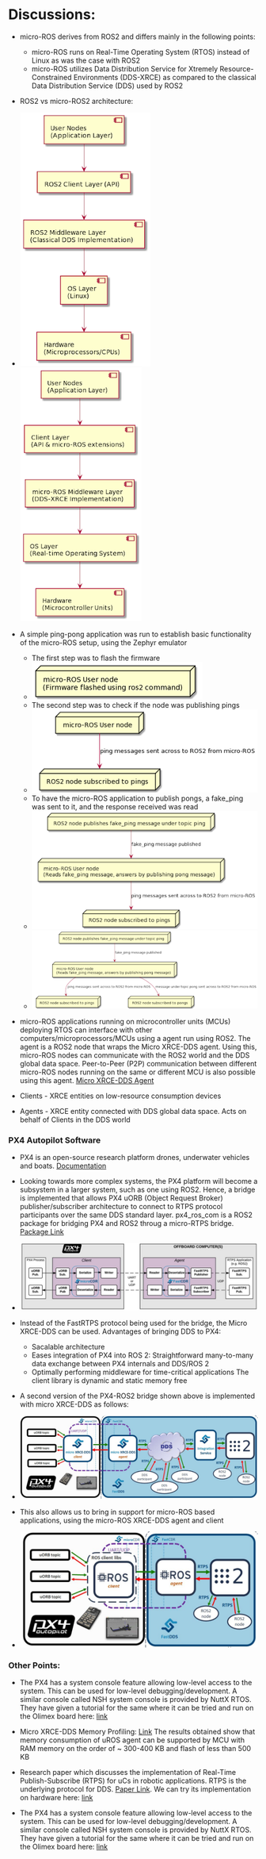 # Discussions:

* micro-ROS derives from ROS2 and differs mainly in the following points:
    * micro-ROS runs on Real-Time Operating System (RTOS) instead of Linux as was the case with ROS2 
    * micro-ROS utilizes Data Distribution Service for Xtremely Resource-Constrained Environments (DDS-XRCE) as compared to the classical Data Distribution Service (DDS) used by ROS2

* ROS2 vs micro-ROS2 architecture:

* ![ROS2 Architecture](https://github.com/manan-gupta-16/ARL_internship_documentation/blob/master/documentation/Images/ros2arch.png)
![micro-ROS Architecture](https://github.com/manan-gupta-16/ARL_internship_documentation/blob/master/documentation/Images/microros_arch.png)

* A simple ping-pong application was run to establish basic functionality of the micro-ROS setup, using the Zephyr emulator
    * The first step was to flash the firmware
    * ![ping-pong application flashed](https://github.com/manan-gupta-16/ARL_internship_documentation/blob/master/documentation/Images/ping_pong_test_1.png)
    * The second step was to check if the node was publishing pings
    * ![ROS2 subscribed to pings](https://github.com/manan-gupta-16/ARL_internship_documentation/blob/master/documentation/Images/ping_pong_test_2.png)
    * To have the micro-ROS application to publish pongs, a fake_ping was sent to it, and the response received was read
    * ![fake_ping sent](https://github.com/manan-gupta-16/ARL_internship_documentation/blob/master/documentation/Images/ping_pong_test_3.png)
    * ![pong received](https://github.com/manan-gupta-16/ARL_internship_documentation/blob/master/documentation/Images/ping_pong_test_4.png)

* micro-ROS applications running on microcontroller units (MCUs) deploying RTOS can interface with other computers/microprocessors/MCUs using a agent run using ROS2. The agent is a ROS2 node that wraps the Micro XRCE-DDS agent. Using this, micro-ROS nodes can communicate with the ROS2 world and the DDS global data space. Peer-to-Peer (P2P) communication between different micro-ROS nodes running on the same or different MCU is also possible using this agent. [Micro XRCE-DDS Agent](https://github.com/eProsima/Micro-XRCE-DDS-Agent)

* Clients - XRCE entities on low-resource consumption devices
* Agents - XRCE entity connected with DDS global data space. Acts on behalf of Clients in the DDS world

### PX4 Autopilot Software

* PX4 is an open-source research platform drones, underwater vehicles and boats. [Documentation](https://docs.px4.io/master/en/index.html)

* Looking towards more complex systems, the PX4 platform will become a subsystem in a larger system, such as one using ROS2. Hence, a bridge is implemented that allows PX4 uORB (Object Request Broker) publisher/subscriber architecture to connect to RTPS protocol participants over the same DDS standard layer. px4_ros_com is a ROS2 package for bridging PX4 and ROS2 throug a micro-RTPS bridge. [Package Link](https://github.com/PX4/px4_ros_com)

* ![PX4 to ROS2](https://github.com/manan-gupta-16/ARL_internship_documentation/blob/master/documentation/Images/PX4_to_ROS2.png)

* Instead of the FastRTPS protocol being used for the bridge, the Micro XRCE-DDS can be used. Advantages of bringing DDS to PX4:
    * Sacalable architecture
    * Eases integration of PX4 into ROS 2: Straightforward many-to-many data exchange between PX4 internals and DDS/ROS 2
    * Optimally performing middleware for time-critical applications
    The client library is dynamic and static memory free

* A second version of the PX4-ROS2 bridge shown above is implemented with micro XRCE-DDS as follows:

* ![Bridge version 2](https://github.com/manan-gupta-16/ARL_internship_documentation/blob/master/documentation/Images/PX4-ROS%40_Bridge_v2.png)

* This also allows us to bring in support for micro-ROS based applications, using the micro-ROS XRCE-DDS agent and client

* ![micro-ROS and PX4 bridge](https://github.com/manan-gupta-16/ARL_internship_documentation/blob/master/documentation/Images/microROS-PX4_bridge.png)

### Other Points:

* The PX4 has a system console feature allowing low-level access to the system. This can be used for low-level debugging/development. A similar console called NSH system console is provided by NuttX RTOS. They have given a tutorial for the same where it can be tried and run on the Olimex board here: [link](https://micro-ros.github.io/docs/tutorials/advanced/nuttx/nsh/)

* Micro XRCE-DDS Memory Profiling: [Link](https://www.eprosima.com/index.php/resources-all/performance/micro-xrce-dds-memory-profiling)
The results obtained show that memory consumption of uROS agent can be supported by MCU with RAM memory on the order of ~ 300-400 KB and flash of less than 500 KB

* Research paper which discusses the implementation of Real-Time Publish-Subscribe (RTPS) for uCs in robotic applications. RTPS is the underlying protocol for DDS. [Paper Link](https://github.com/manan-gupta-16/ARL_internship_documentation/blob/master/Research%20Papers%20Reviewed/RTPS_MCUs.pdf). We can try its implementation on hardware here: [link](https://github.com/manan-gupta-16/embeddedRTPS-STM32)

* The PX4 has a system console feature allowing low-level access to the system. This can be used for low-level debugging/development. A similar console called NSH system console is provided by NuttX RTOS. They have given a tutorial for the same where it can be tried and run on the Olimex board here: [link](https://micro-ros.github.io/docs/tutorials/advanced/nuttx/nsh/)



